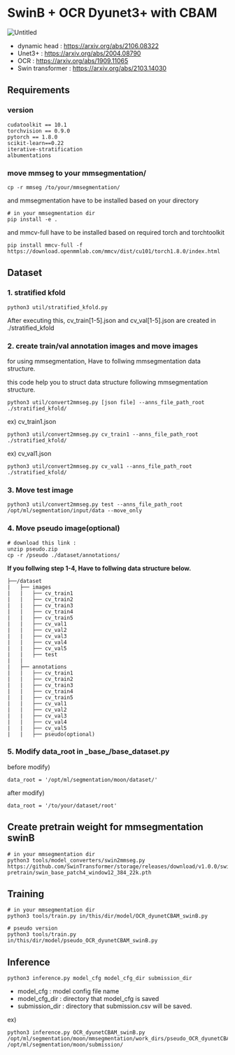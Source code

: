 # SwinB + OCR Dyunet3+ with CBAM

![Untitled](https://s3.us-west-2.amazonaws.com/secure.notion-static.com/8980b2c6-ea12-470f-a072-5d0c477c29d7/Untitled.png?X-Amz-Algorithm=AWS4-HMAC-SHA256&X-Amz-Credential=AKIAT73L2G45O3KS52Y5%2F20211105%2Fus-west-2%2Fs3%2Faws4_request&X-Amz-Date=20211105T084624Z&X-Amz-Expires=86400&X-Amz-Signature=8f4b2ebf4542508a4ab2ce4ba115db5173dfa58f6ed2b2f9934d0a04cb438866&X-Amz-SignedHeaders=host&response-content-disposition=filename%20%3D%22Untitled.png%22)

- dynamic head : https://arxiv.org/abs/2106.08322
- Unet3+ : https://arxiv.org/abs/2004.08790
- OCR : https://arxiv.org/abs/1909.11065
- Swin transformer : https://arxiv.org/abs/2103.14030

## Requirements

### version

```
cudatoolkit == 10.1
torchvision == 0.9.0
pytorch == 1.8.0
scikit-learn==0.22
iterative-stratification
albumentations
```

### move mmseg to your mmsegmentation/
    cp -r mmseg /to/your/mmsegmentation/


and mmsegmentation have to be installed based on your directory

    # in your mmsegmentation dir
    pip install -e .


and mmcv-full have to be installed based on required torch and torchtoolkit

    pip install mmcv-full -f https://download.openmmlab.com/mmcv/dist/cu101/torch1.8.0/index.html


## Dataset

### 1. stratified kfold

    python3 util/stratified_kfold.py

After executing this, cv_train[1-5].json and cv_val[1-5].json are created in ./stratified_kfold

### 2. create train/val annotation images and move images

for using mmsegmentation, Have to follwing mmsegmentation data structure.

this code help you to struct data structure following mmsegmentation structure.

    python3 util/convert2mmseg.py [json file] --anns_file_path_root ./stratified_kfold/

ex) cv_train1.json

    python3 util/convert2mmseg.py cv_train1 --anns_file_path_root ./stratified_kfold/

ex) cv_val1.json

    python3 util/convert2mmseg.py cv_val1 --anns_file_path_root ./stratified_kfold/


### 3. Move test image
    python3 util/convert2mmseg.py test --anns_file_path_root /opt/ml/segmentation/input/data --move_only

### 4. Move pseudo image(optional)
    # download this link :
    unzip pseudo.zip
    cp -r /pseudo ./dataset/annotations/


**If you follwing step 1-4, Have to follwing data structure below.**

```
├──/dataset
|   ├── images
|   |   ├── cv_train1
|   |   ├── cv_train2
|   |   ├── cv_train3
|   |   ├── cv_train4
|   |   ├── cv_train5
|   |   ├── cv_val1
|   |   ├── cv_val2
|   |   ├── cv_val3
|   |   ├── cv_val4
|   |   ├── cv_val5
|   |   ├── test
|   |
|   ├── annotations
|   |   ├── cv_train1
|   |   ├── cv_train2
|   |   ├── cv_train3
|   |   ├── cv_train4
|   |   ├── cv_train5
|   |   ├── cv_val1
|   |   ├── cv_val2
|   |   ├── cv_val3
|   |   ├── cv_val4
|   |   ├── cv_val5
|   |   ├── pseudo(optional)
```

### 5. Modify data_root in \_base\_\/base_dataset.py

before modify)

    data_root = '/opt/ml/segmentation/moon/dataset/'

after modify)

    data_root = '/to/your/dataset/root'


## Create pretrain weight for mmsegmentation swinB
    # in your mmsegmentation dir
    python3 tools/model_converters/swin2mmseg.py https://github.com/SwinTransformer/storage/releases/download/v1.0.0/swin_base_patch4_window12_384_22k.pth pretrain/swin_base_patch4_window12_384_22k.pth

## Training
    # in your mmsegmentation dir
    python3 tools/train.py in/this/dir/model/OCR_dyunetCBAM_swinB.py

    # pseudo version
    python3 tools/train.py in/this/dir/model/pseudo_OCR_dyunetCBAM_swinB.py

## Inference

    python3 inference.py model_cfg model_cfg_dir submission_dir

- model_cfg : model config file name
- model_cfg_dir : directory that model_cfg is saved
- submission_dir : directory that submission.csv will be saved.

ex)

    python3 inference.py OCR_dyunetCBAM_swinB.py /opt/ml/segmentation/moon/mmsegmentation/work_dirs/pseudo_OCR_dyunetCBAM_swinB_cv3 /opt/ml/segmentation/moon/submission/






